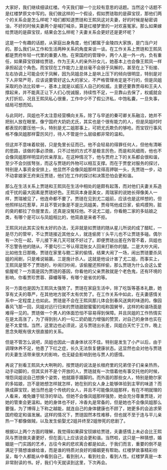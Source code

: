 
大家好，我们继续细读红楼。今天我们聊一个比较有意思的话题。当然这个话题不是红楼梦原文中写的。我们做这样的一个假设，假如贾琏取的是薛宝钗，那他们两个的关系会是怎么样呢？咱们都知道贾琏和王熙凤这对夫妻，好的时候是秘密调油，不好的时候夫妻两个是喊打喊杀，算是红楼梦里的一对欢喜冤家。那么如果嫁给贾琏的是薛宝钗，结果会怎么样呢？夫妻关系会更好还是更坏呢？

这是一个有趣的话题，从家庭出身角度，他们都属于金陵四大家族，是门当户对的。那么我们从工作和生活两种关系的角度来谈一谈。在工作关系上贾琏和王熙凤都是贾府年轻一代里的重要人物。在荣国府的管理中，两个人是一外一内，负有重任，如果薛宝钗嫁给贾琏，作为王夫人的亲外孙女儿，她基本上也会像王熙凤一样承担起这个角色。而宝钗在工作能力上是丝毫不会弱于凤解的，甚至在上下衔接、左右协调上可能会优于凤解，因为凤姐总体上是哄上压下的倾向很明显，特别是对下人非常严苛，应该说要管好这么大的家父，不严格管理肯定是不行的，但是凤姐采取的办法比较单一，基本上就是以威压人自己的权威。主要还要靠贾母和王夫人撑起来，并不能真正让下人们心悦诚服，持续性不足，一旦靠山去保了，权威就会大打折扣，况且王熙凤私心很重，工作中少不了假公济私，中饱私囊，一旦失事，结局可想而知。

与此同时，凤姐也不太注意经营横向关系，除了与早逝的秦可卿关系融洽，她并不把别人放在眼里。像宁国府大奶奶尤氏，其实也是个很有能力的人，但是凤姐时时都表现的要压他一头，特别是尤二姐那事上，可把尤氏欺负的够呛。而宝钗行事风格不像凤姐那样雷厉风行，待人不管是什么层级都非常的温和。

但这并不意味着软弱，只是免里长征而已。他不会轻易的得罪任何人，但他有清晰的思路，该做的事必须做，只不过他的方式不是极言厉色，而是和风细雨，他也不会像凤姐那样明显的优亲厚友。在这种情况下，他与贾府上下的关系都会很和谐，至少不会剑拔弩张，而这与贾琏的外物可以相互支撑。而在于贾奁对服务的探讨，特别是人事资金安排上，他显然不会像凤姐那样显得高钾联一头，先贾琏一步，动不动拿娘家王府来压贾琏，他们在工作的探讨和决策恐怕会更和谐。

那么在生活关系上贾琏和王熙凤在生活中相处的是颇有起落，而对他们夫妻关系造成干扰的最大因素是贾琏好色。王熙凤本身是美女，周瑞家的说她长得像美人一样，贾瑞被见了，他连命都不要了。贾琏在见到尤二姐前，应该也是这样想的，但他照样拈花惹草，并且不管对象是不是比凤姐美，贾母骂他成日家，偷鸡摸狗，脏的臭的都拉了你屋里去，还真是没冤枉他。不说尤二姐，你看鲍二家的多姑娘之类，有哪个是可以与凤姐相比的，他简直是来者不拒。

王熙凤对此其实没有太好的办法，无非就是如贾琏的随从星儿所说的成了醋缸，一是尽力的管牢，不让贾琏接近其他女人，就连偷房丫头平儿也不让贾琏多碰。偶尔有一次在一起，平儿接下来几天可就不好过了。即便贾琏出差在外管不着，凤姐也不忘警告他的随从，不要勾引二爷认得混账女人回来打断你的腿。二是大吵大闹，比如他生日那晚，贾琏在家里与鲍二家的偷情，结果大闹了一场，闹出贾琏要杀凤姐的闹剧，只是难说输赢。三是施计杀人。这就是他设计害了尤二姐，而事实上，王熙凤是管不了贾琏的，吵闹归吵闹，该偷腥还照样偷，那么贾琏为什么会这么爱偷腥呢？一方面是因为贾琏的基因，你看他的父亲贾赦就是个老色鬼，还有环境的影响，你看贾珍贾蓉、薛蟠等等，有哪个是省优的等。

另一方面也是因为王熙凤太强势了。贾琏在家庭生活中，除了吃饭等基本礼数，她享有丈夫的尊严，在其他地方就不太有优势了。在工作关系中如此，在夫妻感情关系中一定程度上也如此。贾琏是不会在王熙凤那儿体会到春风送爽的味道的。像园春风飞那一回，凤姐对远行归来的贾琏甜甜蜜蜜的戏称国舅爷，这样的和谐场面是难得一见的。贾琏做一个男人的体面恐怕不容易得到保障。并且凤姐的工作热情实在是太高涨了，为了得到别人的一句二奶奶能力增强的赞赏，对自己的身体也实在是不太爱惜。当然，这里边也必须说，这与贾琏出长差，凤姐白天忙于工作，晚上思念失眠有很大很直接的关系。

但是不管怎么说吧，凤姐也因此一直身体状况不佳。特别是发生了小产以后，由于调理休养不足，他患了下红之症，长久无法恢复健康状态。这显然也会对他与贾琏的夫妻生活带来很大的影响，也无疑会影响到他与贾人的感情。

再说了别看王熙凤大大咧咧的，按贾琏的说法是长根府里的兄弟侄子们亲亲热热，动手动脚的，但其实并不是个开放的人，贾琏就有一次借着他有事交托他的时候，埋怨凤姐说自己想换个姿势，他就蹑手蹑脚的。而外面的那些女人，特别是鲍尔家的多姑娘，岂不是她想怎样就怎样，她在别的女人身上能够体验到主宰的味道？而换成薛宝钗，她当然也是个传统的女人，并且不可能像凤姐那样，有在不明就理的人看来，难免嫌于轻浮的举动。但她不会像凤姐那样强势，她会充分尊重贾琏，对她的管束会更温和。她的身体也不好，冷香丸是常备的，但是她也不会像凤姐那么要强，为了博得上下称之越能，就连自己的身体健康也不顾了，她更多的会追求荣国府稳定和谐发展。这样的情况下，贾琏固然本性难移，但也就不至于连与平儿亲热一下都像做贼，以及发生偷娶尤2姐并终至2姐惨死的悲剧了。

根据以上两个方面的理解，我觉得如果薛宝钗嫁给贾琏，夫妻感情上未必会比王熙凤与贾琏做夫妻更好，但在面儿上应该说会更和谐。当然啦，这只是一种猜想，婚姻是一门实践的艺术，古往今来的悲欢离合都是如此，于我们而言，重要的倒不是满足于猜想谁嫁给谁，而是谁的特质对良好的婚姻更有帮助。红楼梦故事精彩纷呈，每个人都能从中看到自己，看到别人，看到社会，看到人性。红楼梦真是一本非常耐读的书。好，我们今天就读到这里，下次再会。


